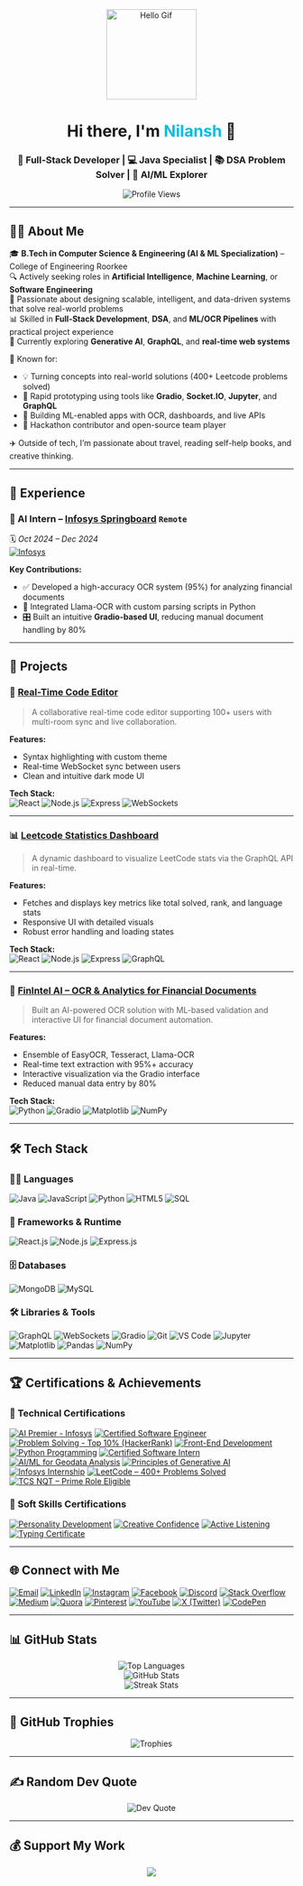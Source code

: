 <div align="center">
  <img src="https://media.giphy.com/media/M9gbBd9nbDrOTu1Mqx/giphy.gif" height="160" alt="Hello Gif" />
</div>

<h1 align="center">Hi there, I'm <span style="color:#0ABDE3;">Nilansh</span> 👋</h1>

<h3 align="center">
  🚀 Full-Stack Developer | 💻 Java Specialist | 📚 DSA Problem Solver | 🤖 AI/ML Explorer
</h3>

<p align="center">
  <img src="https://komarev.com/ghpvc/?username=nilansh-07&color=0e75b6" alt="Profile Views"/>
</p>


---

## 🙋‍♂️ About Me

🎓 **B.Tech in Computer Science & Engineering (AI & ML Specialization)** – College of Engineering Roorkee  
🔍 Actively seeking roles in **Artificial Intelligence**, **Machine Learning**, or **Software Engineering**  
🧠 Passionate about designing scalable, intelligent, and data-driven systems that solve real-world problems  
📊 Skilled in **Full-Stack Development**, **DSA**, and **ML/OCR Pipelines** with practical project experience  
📌 Currently exploring **Generative AI**, **GraphQL**, and **real-time web systems**

🚀 Known for:
- 💡 Turning concepts into real-world solutions (400+ Leetcode problems solved)
- 🧩 Rapid prototyping using tools like **Gradio**, **Socket.IO**, **Jupyter**, and **GraphQL**
- 🧪 Building ML-enabled apps with OCR, dashboards, and live APIs
- 🤝 Hackathon contributor and open-source team player

✈️ Outside of tech, I’m passionate about travel, reading self-help books, and creative thinking.

---

## 💼 Experience

### 🔹 AI Intern – [Infosys Springboard](https://infyspringboard.onwingspan.com/) `Remote` 
🗓️ *Oct 2024 – Dec 2024*  
[![Infosys](https://img.shields.io/badge/Infosys-%230077B5?style=flat-square&logo=infosys&logoColor=white)]([https://www.infyspringboard.onwingspan.com/](https://infyspringboard.onwingspan.com/))

**Key Contributions:**
- ✅ Developed a high-accuracy OCR system (95%) for analyzing financial documents
- 🧠 Integrated Llama-OCR with custom parsing scripts in Python
- 🎛️ Built an intuitive **Gradio-based UI**, reducing manual document handling by 80%

---

## 🚀 Projects

### 🔧 [Real-Time Code Editor](https://github.com/nilansh-07/realtime-code-editor)
> A collaborative real-time code editor supporting 100+ users with multi-room sync and live collaboration.

**Features:**  
- Syntax highlighting with custom theme  
- Real-time WebSocket sync between users  
- Clean and intuitive dark mode UI

**Tech Stack:**  
![React](https://img.shields.io/badge/React-%2361DAFB?style=flat-square&logo=react&logoColor=black)
![Node.js](https://img.shields.io/badge/Node.js-%23339933?style=flat-square&logo=node.js&logoColor=white)
![Express](https://img.shields.io/badge/Express.js-%23000000?style=flat-square&logo=express&logoColor=white)
![WebSockets](https://img.shields.io/badge/WebSockets-%23000000?style=flat-square&logo=websocket&logoColor=white)

---

### 📊 [Leetcode Statistics Dashboard](https://github.com/nilansh-07/leetcode-user-dashboard)
> A dynamic dashboard to visualize LeetCode stats via the GraphQL API in real-time.

**Features:**  
- Fetches and displays key metrics like total solved, rank, and language stats  
- Responsive UI with detailed visuals  
- Robust error handling and loading states

**Tech Stack:**  
![React](https://img.shields.io/badge/React-%2361DAFB?style=flat-square&logo=react&logoColor=black)
![Node.js](https://img.shields.io/badge/Node.js-%23339933?style=flat-square&logo=node.js&logoColor=white)
![Express](https://img.shields.io/badge/Express.js-%23000000?style=flat-square&logo=express&logoColor=white)
![GraphQL](https://img.shields.io/badge/GraphQL-E10098?style=flat-square&logo=graphql&logoColor=white)

---

### 🧾 [FinIntel AI – OCR & Analytics for Financial Documents](https://github.com/nilansh-07/FinIntel-AI) <!-- Add actual repo URL if public -->
> Built an AI-powered OCR solution with ML-based validation and interactive UI for financial document automation.

**Features:**  
- Ensemble of EasyOCR, Tesseract, Llama-OCR  
- Real-time text extraction with 95%+ accuracy  
- Interactive visualization via the Gradio interface  
- Reduced manual data entry by 80%

**Tech Stack:**  
![Python](https://img.shields.io/badge/Python-%233776AB?style=flat-square&logo=python&logoColor=white)
![Gradio](https://img.shields.io/badge/Gradio-%2300AEEF?style=flat-square&logo=python&logoColor=white)
![Matplotlib](https://img.shields.io/badge/Matplotlib-%23000000?style=flat-square&logo=python&logoColor=white)
![NumPy](https://img.shields.io/badge/NumPy-%23013243?style=flat-square&logo=numpy&logoColor=white)


---

## 🛠 Tech Stack

### 👨‍💻 Languages  
![Java](https://img.shields.io/badge/Java-%23ED8B00?style=flat-square&logo=openjdk&logoColor=white)
![JavaScript](https://img.shields.io/badge/JavaScript-%23323330?style=flat-square&logo=javascript&logoColor=%23F7DF1E)
![Python](https://img.shields.io/badge/Python-%233776AB?style=flat-square&logo=python&logoColor=white)
![HTML5](https://img.shields.io/badge/HTML5-%23E34F26?style=flat-square&logo=html5&logoColor=white)
![SQL](https://img.shields.io/badge/SQL-%2300f?style=flat-square&logo=postgresql&logoColor=white)

### 🧩 Frameworks & Runtime  
![React.js](https://img.shields.io/badge/React-%2361DAFB?style=flat-square&logo=react&logoColor=black)
![Node.js](https://img.shields.io/badge/Node.js-%23339933?style=flat-square&logo=node.js&logoColor=white)
![Express.js](https://img.shields.io/badge/Express.js-%23000000?style=flat-square&logo=express&logoColor=white)

### 🗄️ Databases  
![MongoDB](https://img.shields.io/badge/MongoDB-%2347A248?style=flat-square&logo=mongodb&logoColor=white)
![MySQL](https://img.shields.io/badge/MySQL-%2300f?style=flat-square&logo=mysql&logoColor=white)

### 🛠 Libraries & Tools  
![GraphQL](https://img.shields.io/badge/GraphQL-E10098?style=flat-square&logo=graphql&logoColor=white)
![WebSockets](https://img.shields.io/badge/WebSockets-%23000000?style=flat-square&logo=websocket&logoColor=white)
![Gradio](https://img.shields.io/badge/Gradio-%2300AEEF?style=flat-square&logo=python&logoColor=white)
![Git](https://img.shields.io/badge/Git-%23F05033?style=flat-square&logo=git&logoColor=white)
![VS Code](https://img.shields.io/badge/VS%20Code-%23007ACC?style=flat-square&logo=visual-studio-code&logoColor=white)
![Jupyter](https://img.shields.io/badge/Jupyter-%23F37626?style=flat-square&logo=jupyter&logoColor=white)
![Matplotlib](https://img.shields.io/badge/Matplotlib-%23000000?style=flat-square&logo=python&logoColor=white)
![Pandas](https://img.shields.io/badge/Pandas-%23150458?style=flat-square&logo=pandas&logoColor=white)
![NumPy](https://img.shields.io/badge/NumPy-%23013243?style=flat-square&logo=numpy&logoColor=white)


---

## 🏆 Certifications & Achievements

### 🧠 Technical Certifications

[![AI Premier - Infosys](https://img.shields.io/badge/AI_Premier_Infoys-%23007ACC?style=flat-square&logo=google-drive&logoColor=white)](https://drive.google.com/file/d/1dpUHez0CW_BkLiC5jtzGK_OsRLs1m7_z/view?usp=sharing)
[![Certified Software Engineer](https://img.shields.io/badge/Software_Engineer-HackerRank-%23121011?style=flat-square&logo=hackerrank&logoColor=white)](https://www.hackerrank.com/certificates/iframe/1fb8d2ae5767)
[![Problem Solving - Top 10% (HackerRank)](https://img.shields.io/badge/Problem%20Solving%20–%20Top%2010%25-%232EC866?style=flat-square&logo=hackerrank&logoColor=white)](https://www.hackerrank.com/certificates/iframe/9630060828c6)
[![Front-End Development](https://img.shields.io/badge/Front_End_Dev-%233399FF?style=flat-square&logo=react&logoColor=white)](https://drive.google.com/file/d/1qsvcAc3BtSKwKyqLhu53MrWjo-Qwdjzt/view?usp=sharing)
[![Python Programming](https://img.shields.io/badge/Python_Programming-%233776AB?style=flat-square&logo=python&logoColor=white)](https://drive.google.com/file/d/1lj5zdaroSyqOb61C3VQcJXVlGvy9WhxH/view?usp=sharing)
[![Certified Software Intern](https://img.shields.io/badge/Software_Intern-Certified-%2360B5CC?style=flat-square&logo=google-drive&logoColor=white)](https://drive.google.com/file/d/1KjJMzq9xq76epeTwLBgxjfigOZdzn7it/view?usp=sharing)
[![AI/ML for Geodata Analysis](https://img.shields.io/badge/AI_ML_Geodata-%23007ACC?style=flat-square&logo=google-earth&logoColor=white)](https://drive.google.com/file/d/1OatUosK5i_1YZj5LLT9nJY8BtjS_Fshv/view?usp=sharing)
[![Principles of Generative AI](https://img.shields.io/badge/Generative_AI-%235C2D91?style=flat-square&logo=openai&logoColor=white)](https://drive.google.com/file/d/1S5aDSFRY7yMKg99XhyNIyVX4z7L1ccZQ/view?usp=sharing)
[![Infosys Internship](https://img.shields.io/badge/Infosys_Internship-%230077B5?style=flat-square&logo=infosys&logoColor=white)](https://drive.google.com/file/d/1Do-7hcyfMrGEeZ2z0JT8KEG2limkZxtN/view?usp=sharing)
[![LeetCode – 400+ Problems Solved](https://img.shields.io/badge/LeetCode_400%2B_Solved-%23FFA116?style=flat-square&logo=leetcode&logoColor=white)](https://leetcode.com/u/nilansh-07/)
[![TCS NQT – Prime Role Eligible](https://img.shields.io/badge/TCS_NQT-Prime_Role_Eligible-%230078D4?style=flat-square&logo=tcs&logoColor=white)](https://drive.google.com/file/d/1JxmgYLqeS9PzcMUsfN2wAMIxw8jDpydK/view?usp=sharing)


### 🌱 Soft Skills Certifications

[![Personality Development](https://img.shields.io/badge/Personality_Development-%23E1306C?style=flat-square&logo=google-drive&logoColor=white)](https://drive.google.com/file/d/1EdQaxY4nfcFA8kpwvMxDgxCoITREcpVU/view?usp=sharing)
[![Creative Confidence](https://img.shields.io/badge/Creative_Confidence-%23FF9F00?style=flat-square&logo=adobecreativecloud&logoColor=white)](https://drive.google.com/file/d/1Wxozf2IuuxDWwR_kIRMCKAGXJl7dyTcb/view?usp=sharing)
[![Active Listening](https://img.shields.io/badge/Active_Listening-%2300C49F?style=flat-square&logo=audiomack&logoColor=white)](https://drive.google.com/file/d/1RY7t6ke_8d_gmOZlI-kOEnfeiajeBCpT/view?usp=sharing)
[![Typing Certificate](https://img.shields.io/badge/Typing_Certified-%2300BFFF?style=flat-square&logo=windows&logoColor=white)](https://drive.google.com/file/d/1aVTRYT4n0XjjTw1Ae4Q9W31As6kyTJgc/view?usp=sharing)

---

## 🌐 Connect with Me

[![Email](https://img.shields.io/badge/Email-D14836?style=flat-square&logo=gmail&logoColor=white)](mailto:nilanshkumar7500@gmail.com)
[![LinkedIn](https://img.shields.io/badge/LinkedIn-%230077B5?style=flat-square&logo=linkedin&logoColor=white)](https://linkedin.com/in/nilansh07)
[![Instagram](https://img.shields.io/badge/Instagram-%23E4405F?style=flat-square&logo=instagram&logoColor=white)](https://instagram.com/nilansh_07)
[![Facebook](https://img.shields.io/badge/Facebook-%231877F2?style=flat-square&logo=facebook&logoColor=white)](https://facebook.com/nilanshkumar)
[![Discord](https://img.shields.io/badge/Discord-%237289DA?style=flat-square&logo=discord&logoColor=white)](https://discord.gg/gVvQueV7)
[![Stack Overflow](https://img.shields.io/badge/StackOverflow-FE7A16?style=flat-square&logo=stack-overflow&logoColor=white)](https://stackoverflow.com/users/19933809)
[![Medium](https://img.shields.io/badge/Medium-12100E?style=flat-square&logo=medium&logoColor=white)](https://medium.com/@nilansh-07)
[![Quora](https://img.shields.io/badge/Quora-%23B92B27?style=flat-square&logo=quora&logoColor=white)](https://quora.com/profile/Nilansh-Kumar-3)
[![Pinterest](https://img.shields.io/badge/Pinterest-%23E60023?style=flat-square&logo=pinterest&logoColor=white)](https://pinterest.com/nilansh_07)
[![YouTube](https://img.shields.io/badge/YouTube-%23FF0000?style=flat-square&logo=youtube&logoColor=white)](https://youtube.com/@nilansh_07)
[![X (Twitter)](https://img.shields.io/badge/X-000000?style=flat-square&logo=twitter&logoColor=white)](https://x.com/nilansh_07)
[![CodePen](https://img.shields.io/badge/CodePen-000000?style=flat-square&logo=codepen&logoColor=white)](https://codepen.io/nilansh_07)


---

## 📊 GitHub Stats

<p align="center">
  <img src="https://github-readme-stats.vercel.app/api/top-langs/?username=nilansh-07&theme=dark&hide_border=false&layout=compact" alt="Top Languages"/>
  <br/>
  <img src="https://github-readme-stats.vercel.app/api?username=nilansh-07&theme=dark&hide_border=false&include_all_commits=true&count_private=true" alt="GitHub Stats"/>
  <br/>
  <img src="https://github-readme-streak-stats.herokuapp.com/?user=nilansh-07&theme=dark&hide_border=false" alt="Streak Stats"/>
</p>

---

## 🏅 GitHub Trophies

<p align="center">
  <img src="https://github-profile-trophy.vercel.app/?username=nilansh-07&theme=github-dark&no-frame=true&margin-w=8" alt="Trophies"/>
</p>

---

## ✍️ Random Dev Quote

<p align="center">
  <img src="https://quotes-github-readme.vercel.app/api?type=horizontal&theme=radical" alt="Dev Quote"/>
</p>

---

## 💰 Support My Work

<p align="center">
  <a href="https://buymeacoffee.com/nilansh_07" target="_blank">
    <img src="https://img.shields.io/badge/Buy%20Me%20a%20Coffee-%23FFDD00.svg?style=for-the-badge&logo=buy-me-a-coffee&logoColor=black" />
  </a>
</p>

<!-- Proudly built with GPRM & ❤️ -->
